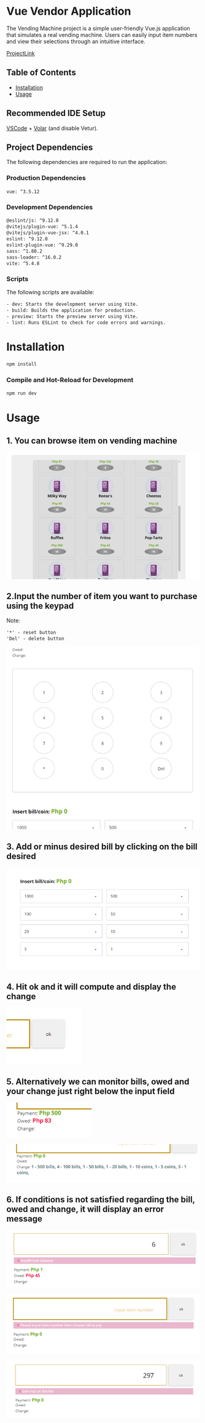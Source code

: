 # Vue Vendor Application

The Vending Machine project is a simple user-friendly Vue.js application that
simulates a real vending machine. Users can easily input item numbers
and view their selections through an intuitive interface.

[ProjectLink](https://vending-machine-vue.vercel.app/)

## Table of Contents

-    [Installation](#installation)
-    [Usage](#usage)

## Recommended IDE Setup

[VSCode](https://code.visualstudio.com/) + [Volar](https://marketplace.visualstudio.com/items?itemName=Vue.volar) (and disable Vetur).

## Project Dependencies

The following dependencies are required to run the application:

### Production Dependencies

    vue: ^3.5.12

### Development Dependencies

    @eslint/js: ^9.12.0
    @vitejs/plugin-vue: ^5.1.4
    @vitejs/plugin-vue-jsx: ^4.0.1
    eslint: ^9.12.0
    eslint-plugin-vue: ^9.29.0
    sass: ^1.80.2
    sass-loader: ^16.0.2
    vite: ^5.4.8

### Scripts

The following scripts are available:

    - dev: Starts the development server using Vite.
    - build: Builds the application for production.
    - preview: Starts the preview server using Vite.
    - lint: Runs ESLint to check for code errors and warnings.

# Installation

```sh
npm install
```

### Compile and Hot-Reload for Development

```sh
npm run dev
```

# Usage

## 1. You can browse item on vending machine

![alt text](image.png)

## 2.Input the number of item you want to purchase using the keypad

Note: 

    '*' - reset button
    'Del' - delete button

![alt text](image-2.png)



## 3. Add or minus desired bill by clicking on the bill desired

![alt text](image-4.png)

## 4. Hit ok and it will compute and display the change

![alt text](image-3.png)

## 5. Alternatively we can monitor bills, owed and your change just right below the input field

![alt text](image-10.png)

![alt text](image-7.png)

## 6. If conditions is not satisfied regarding the bill, owed and change, it will display an error message

![alt text](image-5.png)

![alt text](image-6.png)

![alt text](image-8.png)

